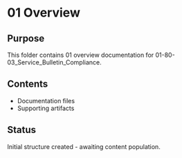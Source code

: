 # 01 Overview

## Purpose
This folder contains 01 overview documentation for 01-80-03_Service_Bulletin_Compliance.

## Contents
- Documentation files
- Supporting artifacts

## Status
Initial structure created - awaiting content population.
